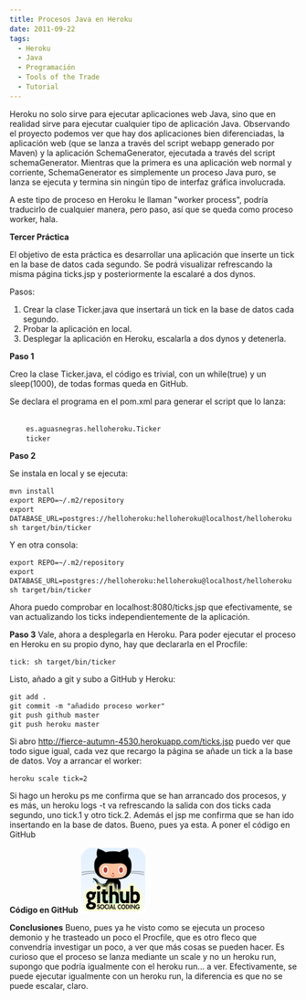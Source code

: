```yaml
---
title: Procesos Java en Heroku
date: 2011-09-22
tags:
  - Heroku
  - Java
  - Programación
  - Tools of the Trade
  - Tutorial
---
```

Heroku no solo sirve para ejecutar aplicaciones web Java, sino que en realidad sirve para ejecutar cualquier tipo de aplicación Java. Observando el proyecto podemos ver que hay dos aplicaciones bien diferenciadas, la aplicación web (que se lanza a través del script webapp generado por Maven) y la aplicación SchemaGenerator, ejecutada a través del script schemaGenerator. Mientras que la primera es una aplicación web normal y corriente, SchemaGenerator es simplemente un proceso Java puro, se lanza se ejecuta y termina sin ningún tipo de interfaz gráfica involucrada.

A este tipo de proceso en Heroku le llaman "worker process", podría traducirlo de cualquier manera, pero paso, así que se queda como proceso worker, hala.

<strong>Tercer Práctica</strong>

El objetivo de esta práctica es desarrollar una aplicación que inserte un tick en la base de datos cada segundo. Se podrá visualizar refrescando la misma página ticks.jsp y posteriormente la escalaré a dos dynos.

Pasos:

<ol>
	<li>Crear la clase Ticker.java que insertará un tick en la base de datos cada segundo.</li>
	<li>Probar la aplicación en local.</li>
	<li>Desplegar la aplicación en Heroku, escalarla a dos dynos y detenerla.</li>
</ol>

<strong>Paso 1</strong>

Creo la clase Ticker.java, el código es trivial, con un while(true) y un sleep(1000), de todas formas queda en GitHub.

Se declara el programa en el pom.xml para generar el script que lo lanza:

```xml

	es.aguasnegras.helloheroku.Ticker
	ticker
```

<strong>Paso 2</strong>

Se instala en local y se ejecuta:

```shell
mvn install
export REPO=~/.m2/repository
export DATABASE_URL=postgres://helloheroku:helloheroku@localhost/helloheroku
sh target/bin/ticker
```

Y en otra consola:

```shell
export REPO=~/.m2/repository
export DATABASE_URL=postgres://helloheroku:helloheroku@localhost/helloheroku
sh target/bin/ticker
```

Ahora puedo comprobar en localhost:8080/ticks.jsp que efectivamente, se van actualizando los ticks independientemente de la aplicación.

<strong>Paso 3</strong>
Vale, ahora a desplegarla en Heroku. Para poder ejecutar el proceso en Heroku en su propio dyno, hay que declararla en el Procfile:

```shell
tick: sh target/bin/ticker
```

Listo, añado a git y subo a GitHub y Heroku:

```shell
git add .
git commit -m "añadido proceso worker"
git push github master
git push heroku master
```

Si abro http://fierce-autumn-4530.herokuapp.com/ticks.jsp puedo ver que todo sigue igual, cada vez que recargo la página se añade un tick a la base de datos. Voy a arrancar el worker:

```shell
heroku scale tick=2
```

Si hago un heroku ps me confirma que se han arrancado dos procesos, y es más, un heroku logs -t va refrescando la salida con dos ticks cada segundo, uno tick.1 y otro tick.2.
Además el jsp me confirma que se han ido insertando en la base de datos.
Bueno, pues ya esta. A poner el código en GitHub

<strong>Código en GitHub</strong>
<a href="https://github.com/agustinventura/helloheroku/tree/1429c05b2a83745dfda1d1f08145f7954d9922d0"><img class="aligncenter size-full wp-image-255" title="GitHub" src="/images/2011/08/github_icon.png" alt="GitHub" width="115" height="115" /></a>

<strong>Conclusiones</strong>
Bueno, pues ya he visto como se ejecuta un proceso demonio y he trasteado un poco el Procfile, que es otro fleco que convendría investigar un poco, a ver que más cosas se pueden hacer.
Es curioso que el proceso se lanza mediante un scale y no un heroku run, supongo que podría igualmente con el heroku run... a ver. Efectivamente, se puede ejecutar igualmente con un heroku run, la diferencia es que no se puede escalar, claro.
